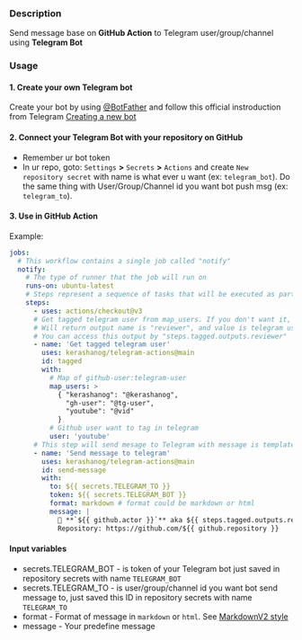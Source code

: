 ### Description

Send message base on **GitHub Action** to Telegram user/group/channel using **Telegram Bot**


### Usage

#### 1. Create your own Telegram bot
Create your bot by using [@BotFather](https://telegram.me/BotFather) and follow this official instroduction from Telegram [Creating a new bot](https://core.telegram.org/bots#creating-a-new-bot)
#### 2. Connect your Telegram Bot with your repository on GitHub
* Remember ur bot token
* In ur repo, goto: `Settings` **>** `Secrets` **>** `Actions` and create `New repository secret` with name is what ever u want (ex: `telegram_bot`). Do the same thing with User/Group/Channel id you want bot push msg (ex: `telegram_to`).
#### 3. Use in GitHub Action
Example:
```yml
jobs:
  # This workflow contains a single job called "notify"
  notify:
    # The type of runner that the job will run on
    runs-on: ubuntu-latest
    # Steps represent a sequence of tasks that will be executed as part of the job
    steps:
      - uses: actions/checkout@v3     
      # Get tagged telegram user from map_users. If you don't want it, mark comments all of this block below or delete it.
      # Will return output name is "reviewer", and value is telegram user of "user" variable. Ex: User = 'youtube' will return reviewer = '@vid'
      # You can access this output by "steps.tagged.outputs.reviewer"
      - name: 'Get tagged telegram user'
        uses: kerashanog/telegram-actions@main
        id: tagged
        with:
          # Map of github-user:telegram-user
          map_users: >
            { "kerashanog": "@kerashanog",
              "gh-user": "@tg-user",
              "youtube": "@vid"
            }
          # Github user want to tag in telegram 
          user: 'youtube'
      # This step will send mesage to Telegram with message is template in "message"
      - name: 'Send message to telegram'
        uses: kerashanog/telegram-actions@main
        id: send-message
        with:
          to: ${{ secrets.TELEGRAM_TO }}
          token: ${{ secrets.TELEGRAM_BOT }}
          format: markdown # format could be markdown or html
          message: |
            🎉 **`${{ github.actor }}`** aka ${{ steps.tagged.outputs.reviewer }} send message from 🍻  
            Repository: https://github.com/${{ github.repository }}     
```
#### Input variables 
* secrets.TELEGRAM_BOT - is token of your Telegram bot just saved in repository secrets with name `TELEGRAM_BOT`
* secrets.TELEGRAM_TO - is user/group/channel id you want bot send message to, just saved this ID in repository secrets with name `TELEGRAM_TO`
* format - Format of message in `markdown` or `html`. See [MarkdownV2 style](https://core.telegram.org/bots/api#markdownv2-style) 
* message - Your predefine message
